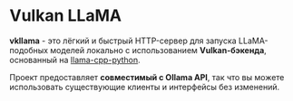 # Vulkan LLaMA

**vkllama** - это лёгкий и быстрый HTTP-сервер для запуска LLaMA-подобных моделей локально с использованием **Vulkan-бэкенда**, основанный на [llama-cpp-python](https://github.com/abetlen/llama-cpp-python).

Проект предоставляет **совместимый с Ollama API**, так что вы можете использовать существующие клиенты и интерфейсы без изменений.
